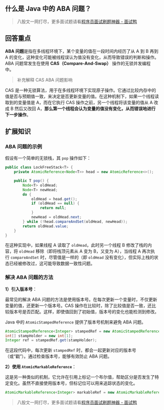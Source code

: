 ## 什么是 Java 中的 ABA 问题？
> 八股文一网打尽，更多面试题请看[程序员面试刷题神器 - 面试鸭](https://www.mianshiya.com/)

## **回答重点**

**ABA 问题**是指在多线程环境下，某个变量的值在一段时间内经历了从 A 到 B 再到 A 的变化，这种变化可能被线程误认为值没有变化，从而导致错误的判断和操作。ABA 问题常发生在使用 **CAS（Compare-And-Swap）** 操作的无锁并发编程中。

> 补充解释 CAS ABA 问题影响

CAS 是一种无锁算法，用于在多线程环境下实现原子操作。它通过比较内存中的值是否与预期值一致，来决定是否更新变量的值。在这种机制下，如果一个线程读取到的变量值是 A，而在它执行 CAS 操作之前，另一个线程将该变量的值从 A 改成 B 然后又改回 A，**那么第一个线程会认为变量的值没有变化，从而错误地进行下一步操作**。


## **扩展知识**

### ABA 问题的示例

假设有一个简单的无锁栈，其 `pop` 操作如下：

```java
public class LockFreeStack<T> {
    private AtomicReference<Node<T>> head = new AtomicReference<>();

    public T pop() {
        Node<T> oldHead;
        Node<T> newHead;
        do {
            oldHead = head.get();
            if (oldHead == null) {
                return null;
            }
            newHead = oldHead.next;
        } while (!head.compareAndSet(oldHead, newHead));
        return oldHead.value;
    }
}
```

在这种实现中，如果线程 A 读取了 `oldHead`，此时另一个线程 B 修改了栈的内容，将 `oldHead` 移除（即将栈顶元素从 A 变为 B，又变为 A），当线程 A 再次执行 `compareAndSet` 时，尽管值是一样的（即 `oldHead` 没有变化），但实际上栈的状态已经被修改过，这可能导致数据一致性问题。

### 解决 ABA 问题的方法

**1）引入版本号**：

最常见的解决 ABA 问题的方法是使用版本号。在每次更新一个变量时，不仅更新变量的值，还更新一个版本号。CAS 操作在比较时，除了比较值是否一致，还比较版本号是否匹配。这样，即使值回到了初始值，版本号的变化也能检测到修改。

Java 中的 `AtomicStampedReference` 提供了版本号机制来避免 ABA 问题。

```java
AtomicStampedReference<Integer> stampedRef = new AtomicStampedReference<>(1, 0);
int[] stampHolder = new int[1];
Integer ref = stampedRef.get(stampHolder);
```

   在这段代码中，每次更新 `stampedRef` 时，都会一起更新对应的版本号（或“戳”）。通过检查版本号，能够有效防止 ABA 问题。

**2）使用 `AtomicMarkableReference`**：

这是另一种类似的机制，它允许在引用上标记一个布尔值，帮助区分是否发生了特定变化。虽然不直接使用版本号，但标记位可以用来追踪状态的变化。

```java
AtomicMarkableReference<Integer> markableRef = new AtomicMarkableReference<>(1, false);
```

> 八股文一网打尽，更多面试题请看[程序员面试刷题神器 - 面试鸭](https://www.mianshiya.com/)